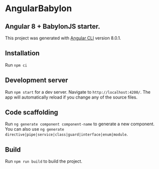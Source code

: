 # AngularBabylon

## Angular 8 + BabylonJS starter.


This project was generated with [Angular CLI](https://github.com/angular/angular-cli) version 8.0.1.

## Installation

Run `npm ci`

## Development server

Run `npm start` for a dev server. Navigate to `http://localhost:4200/`. The app will automatically reload if you change any of the source files.

## Code scaffolding

Run `ng generate component component-name` to generate a new component. You can also use `ng generate directive|pipe|service|class|guard|interface|enum|module`.

## Build

Run `npm run build` to build the project.

